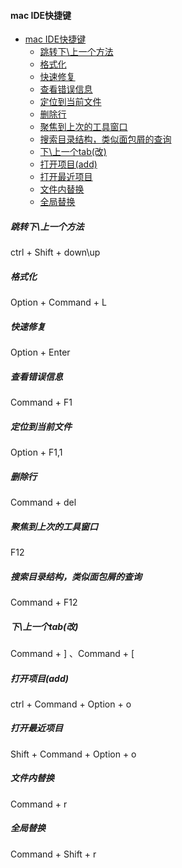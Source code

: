 #### mac IDE快捷键

- [mac IDE快捷键](#mac-ide快捷键)
  - [跳转下\\上一个方法](#跳转下上一个方法)
  - [格式化](#格式化)
  - [快速修复](#快速修复)
  - [查看错误信息](#查看错误信息)
  - [定位到当前文件](#定位到当前文件)
  - [删除行](#删除行)
  - [聚焦到上次的工具窗口](#聚焦到上次的工具窗口)
  - [搜索目录结构，类似面包屑的查询](#搜索目录结构类似面包屑的查询)
  - [下\\上一个tab(改)](#下上一个tab改)
  - [打开项目(add)](#打开项目add)
  - [打开最近项目](#打开最近项目)
  - [文件内替换](#文件内替换)
  - [全局替换](#全局替换)

##### 跳转下\上一个方法

ctrl + Shift + down\up

##### 格式化

Option + Command + L

##### 快速修复

Option + Enter

##### 查看错误信息

Command + F1

##### 定位到当前文件

Option + F1,1

##### 删除行

Command + del

##### 聚焦到上次的工具窗口

F12

##### 搜索目录结构，类似面包屑的查询

Command + F12

##### 下\上一个tab(改)

Command + ] 、Command + [

##### 打开项目(add)

ctrl + Command + Option + o

##### 打开最近项目

Shift + Command + Option + o

##### 文件内替换

Command + r

##### 全局替换

Command + Shift + r
